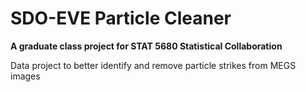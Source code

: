 # SDO-EVE Particle Cleaner

**A graduate class project for STAT 5680 Statistical Collaboration**

Data project to better identify and remove particle strikes from MEGS images
